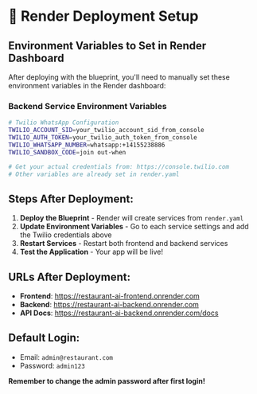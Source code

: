 # 🚀 Render Deployment Setup

## Environment Variables to Set in Render Dashboard

After deploying with the blueprint, you'll need to manually set these environment variables in the Render dashboard:

### Backend Service Environment Variables

```bash
# Twilio WhatsApp Configuration
TWILIO_ACCOUNT_SID=your_twilio_account_sid_from_console
TWILIO_AUTH_TOKEN=your_twilio_auth_token_from_console
TWILIO_WHATSAPP_NUMBER=whatsapp:+14155238886
TWILIO_SANDBOX_CODE=join out-when

# Get your actual credentials from: https://console.twilio.com
# Other variables are already set in render.yaml
```

## Steps After Deployment:

1. **Deploy the Blueprint** - Render will create services from `render.yaml`
2. **Update Environment Variables** - Go to each service settings and add the Twilio credentials above
3. **Restart Services** - Restart both frontend and backend services
4. **Test the Application** - Your app will be live!

## URLs After Deployment:
- **Frontend**: https://restaurant-ai-frontend.onrender.com
- **Backend**: https://restaurant-ai-backend.onrender.com
- **API Docs**: https://restaurant-ai-backend.onrender.com/docs

## Default Login:
- Email: `admin@restaurant.com`
- Password: `admin123`

**Remember to change the admin password after first login!**